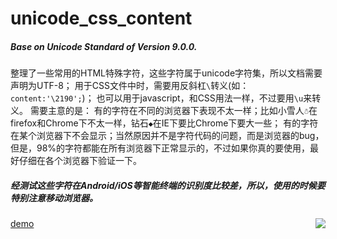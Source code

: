 # unicode_css_content
##### Base on Unicode Standard of Version 9.0.0.
 整理了一些常用的HTML特殊字符，这些字符属于unicode字符集，所以文档需要声明为UTF-8；
 用于CSS文件中时，需要用反斜杠`\`转义(如：`content:'\2190';`)；
 也可以用于javascript，和CSS用法一样，不过要用`\u`来转义。
 需要主意的是：
 有的字符在不同的浏览器下表现不太一样；比如小雪人` ☃ `在firefox和Chrome下不太一样，钻石` ◆ `在IE下要比Chrome下要大一些；
 有的字符在某个浏览器下不会显示；当然原因并不是字符代码的问题，而是浏览器的bug，但是，98%的字符都能在所有浏览器下正常显示的，不过如果你真的要使用，最好仔细在各个浏览器下验证一下。
##### 经测试这些字符在Android/iOS等智能终端的识别度比较差，所以，使用的时候要特别注意移动浏览器。
[demo](https://chaooo.github.io/unicode_css3_content/)
<a href="https://chaooo.github.io/unicode_css3_content/"><img src="http://obzf7z93c.bkt.clouddn.com/blog/Unicode.png" align="right"></a>


